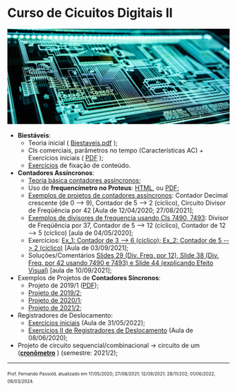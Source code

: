 # Curso de Cicuitos Digitais II

![adi-goldstein-EUsVwEOsblE-unsplash.jpg](adi-goldstein-EUsVwEOsblE-unsplash.jpg)

* **Biestáveis**:
  * Teoria inicial ( [Biestaveis.pdf](bi/Biestaveis.pdf) );
  * CIs comerciais, parâmetros no tempo (Características AC) + Exercícios iniciais ( [PDF](bi/biestaveis_caracteristicas_AC_exemplos_exercicios.pdf) );
  * [Exercícios](bi/exercicios_biestáveis_2018_2.pdf) de fixação de conteúdo.
* **Contadores Assíncronos**:
  * [Teoria básica contadores assíncronos](contador_assincrono_1.html);
  * Uso de **frequencímetro no Proteus**: [HTML](frequencimetro_proteus.html), ou [PDF](como_usar_um_simulador.pdf);
  * [Exemplos de projetos de contadores assíncronos](Exemplos_Prpjetos_Contadores_Assincronos.html): Contador Decimal crescente (de 0 --> 9), Contador de 5 --> 2 (cíclico), Circuito Divisor de Freqüência por 42 [Aula de 12/04/2020; 27/08/2021];
  * [Exemplos de divisores de frequencia usando CIs 7490, 7493](exercicio_04maio2020.html): Divisor de Freqüência por 37, Contador de 5 --> 12 (cíclico), Contador de 12 --> 5 (cíclico) [aula de 04/05/2020];
  * Exercícios: [Ex_1: Contador de 3 --> 6 (cíclico); Ex_2: Contador de 5 --> 2 (cíclico)](contadores_assync/exercicio_03set2021.html) [Aula de 03/09/2021];
  * Soluções/Comentários [Slides 29 (Div. Freq. por 12), Slide 38 (Div. Freq. por 42 usando 7490 e 7493) e Slide 44 (explicando Efeito Visual)](contadores_assync/aula_10set2021.html) [aula de 10/09/2021];
* Exemplos de Projetos de **Contadores Síncronos**:
  * Projeto de 2019/1 ([PDF](contador_sincrono_diferente_2019_1.pdf));
  * [Projeto de 2019/2](2019_2/contador_sync_diferente_2019_2.html);
  * [Projeto de 2020/1](2020_1/projeto_contador_sincrono_2020_1.html);
  * [Projeto de 2021/2](cont_sync_2021_2/projeto_cont_sync_2021_2.html);
* Registradores de Deslocamento:
  * [Exercícios iniciais](exercicios_inicio_2022_1.html) (Aula de 31/05/2022);
  * [Exercícios II de Registradores de Deslocamento](Reg_Deslocamento/Exemplo_uso_reg_deslocamento.html) (Aula de 08/06/2020);
* Projeto de circuito sequencial/combinacional $\rightarrow$ circuito de um ([**cronômetro**](cronometro/cronometro.html) ) (semestre: 2021/2); 


---

<font size="1">Prof. Fernando Passold, atualizado em 17/05/2020; 27/08/2021; 12/09/2021; 28/11/202; 01/06/2022, 08/03/2024.</font> 